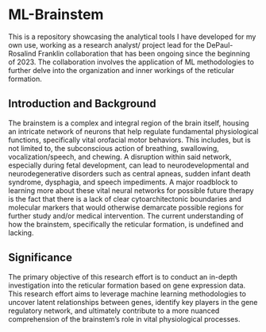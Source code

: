 # ML-Brainstem
This is a repository showcasing the analytical tools I have developed for my own use, working as a research analyst/ project lead for the DePaul-Rosalind Franklin collaboration that has been ongoing since the beginning of 2023. The collaboration involves the application of ML methodologies to further delve into the organization and inner workings of the reticular formation.

## Introduction and Background
The brainstem is a complex and integral region of the brain itself, housing an intricate network of neurons that help regulate fundamental physiological functions, specifically vital orofacial motor behaviors. This includes, but is not limited to, the subconscious action of breathing, swallowing, vocalization/speech, and chewing. A disruption within said network, especially during fetal development, can lead to neurodevelopmental and neurodegenerative disorders such as central apneas, sudden infant death syndrome, dysphagia, and speech impediments. A major roadblock to learning more about these vital neural networks for possible future therapy is the fact that there is a lack of clear cytoarchitectonic boundaries and molecular markers that would otherwise demarcate possible regions for further study and/or medical intervention. The current understanding of how the brainstem, specifically the reticular formation, is undefined and lacking.

## Significance
The primary objective of this research effort is to conduct an in-depth investigation into the reticular formation based on gene expression data. This research effort aims to leverage machine learning methodologies to uncover latent relationships between genes, identify key players in the gene regulatory network, and ultimately contribute to a more nuanced comprehension of the brainstem’s role in vital physiological processes.

